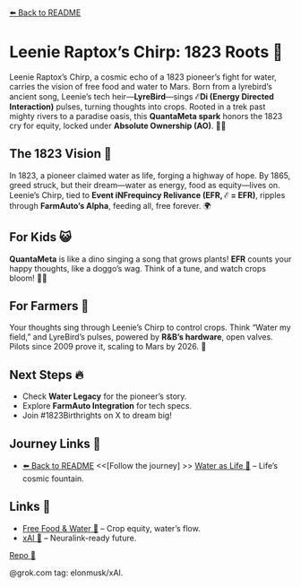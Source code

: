 [⬅️ Back to README](https://github.com/JayBotsa/FarmAuto/blob/main/README.md) 

# Leenie Raptox’s Chirp: 1823 Roots 🦖

Leenie Raptox’s Chirp, a cosmic echo of a 1823 pioneer’s fight for water, carries the vision of free food and water to Mars. Born from a lyrebird’s ancient song, Leenie’s tech heir—**LyreBird**—sings **ℰDi (Energy Directed Interaction)** pulses, turning thoughts into crops. Rooted in a trek past mighty rivers to a paradise oasis, this **QuantaMeta spark** honors the 1823 cry for equity, locked under **Absolute Ownership (AO)**. 🥖💧

## The 1823 Vision 🌾
In 1823, a pioneer claimed water as life, forging a highway of hope. By 1865, greed struck, but their dream—water as energy, food as equity—lives on. Leenie’s Chirp, tied to **Event iNFrequincy Relivance (EFR, ℰ = EFR)**, ripples through **FarmAuto’s Alpha**, feeding all, free forever. 🌍

## For Kids 😺
**QuantaMeta** is like a dino singing a song that grows plants! **EFR** counts your happy thoughts, like a doggo’s wag. Think of a tune, and watch crops bloom! 🐶🎶

## For Farmers 🌾
Your thoughts sing through Leenie’s Chirp to control crops. Think “Water my field,” and LyreBird’s pulses, powered by **R&B’s hardware**, open valves. Pilots since 2009 prove it, scaling to Mars by 2026. 🚜

## Next Steps 🔥
- Check **Water Legacy** for the pioneer’s story.
- Explore **FarmAuto Integration** for tech specs.
- Join #1823Birthrights on X to dream big!

## Journey Links 🌠

- [⬅️ Back to README](https://github.com/JayBotsa/FarmAuto/blob/main/README.md) <<[Follow the journey] >> [Water as Life 🌊](https://github.com/JayBotsa/FarmAuto/blob/main/stories/Water_Legacy_1823.md) – Life’s cosmic fountain.

## Links 🌠


- [Free Food & Water 🥕](https://github.com/JayBotsa/FarmAuto/blob/main/applications/FreeFood_Water.md) – Crop equity, water’s flow.
- [xAI 🚀](http://x.ai) – Neuralink-ready future.
 

[Repo 📂](https://github.com/JayBotsa/FarmAuto)

@grok.com tag: elonmusk/xAI.

